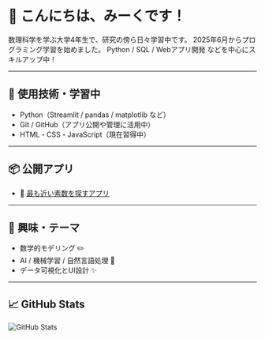 # 🌟 こんにちは、みーくです！

数理科学を学ぶ大学4年生で、研究の傍ら日々学習中です。 
2025年6月からプログラミング学習を始めました。
Python / SQL / Webアプリ開発 などを中心にスキルアップ中！

---

## 🔧 使用技術・学習中
- Python（Streamlit / pandas / matplotlib など）
- Git / GitHub（アプリ公開や管理に活用中）
- HTML・CSS・JavaScript（現在習得中）

---

## 📦 公開アプリ
- 🔗 [最も近い素数を探すアプリ](https://primefinderapp-lzuztwr6zyj6qlhptjowfy.streamlit.app/)

---

## 💬 興味・テーマ
- 数学的モデリング ✏️
- AI / 機械学習 / 自然言語処理 🤖
- データ可視化とUI設計 ✨

---

## 📈 GitHub Stats

![GitHub Stats](https://github-readme-stats.vercel.app/api?username=meak-c&show_icons=true&theme=tokyonight)

